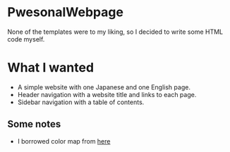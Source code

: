 # PwesonalWebpage
None of the templates were to my liking, so I decided to write some HTML code myself.

# What I wanted
- A simple website with one Japanese and one English page.
- Header navigation with a website title and links to each page.
- Sidebar navigation with a table of contents.

## Some notes
- I borrowed color map from [here](https://colorhunt.co/palette/222831393e46d65a31eeeeee)
